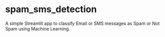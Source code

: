 # spam_sms_detection
A simple Streamlit app to classify Email or SMS messages as Spam or Not Spam using Machine Learning.
